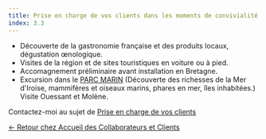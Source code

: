 ```yaml
---
title: Prise en charge de vos clients dans les moments de convivialité
index: 3.3
---
```


- Découverte de la gastronomie française et des produits locaux, dégustation œnologique.
- Visites de la région et de sites touristiques en voiture ou à pied.
- Accomagnement préliminaire avant installation en Bretagne.
- Excursion dans le [PARC MARIN](/bateau) (Découverte des richesses de la Mer d'Iroise, mammifères et oiseaux marins, phares en mer, îles inhabitées.) 
Visite Ouessant et Molène.

Contactez-moi au sujet de [Prise en charge de vos clients](mailto:info@glyneltconsultant.fr?subject=Prise%20en%20charge&body=Tapez%20%0Avotre%20message%20ici%0A)

[← Retour chez Accueil des Collaborateurs et Clients](/posts/accueildesclients)
